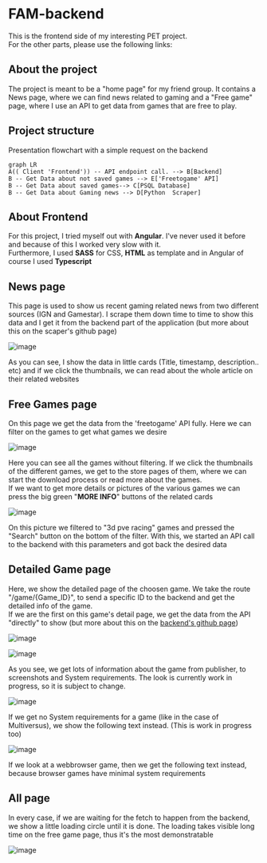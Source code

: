 # FAM-backend

This is the frontend side of my interesting PET project.  
For the other parts, please use the following links:

## About the project
The project is meant to be a "home page" for my friend group. It contains a News page, where we can find news related to gaming and a "Free game" page, where I use an API to get data from games that are free to play.

## Project structure

Presentation flowchart with a simple request on the backend
```mermaid
graph LR
A(( Client 'Frontend')) -- API endpoint call. --> B[Backend]
B -- Get Data about not saved games --> E['Freetogame' API]
B -- Get Data about saved games--> C[PSQL Database]
B -- Get Data about Gaming news --> D[Python  Scraper]
```

## About Frontend

For this project, I tried myself out with **Angular**. I've never used it before and because of this I worked very slow with it.   
Furthermore, I used **SASS** for CSS, **HTML** as template and in Angular of course I used **Typescript**

## News page

This page is used to show us recent gaming related news from two different sources (IGN and Gamestar). I scrape them down time to time to show this data and I get it from the backend part of the application (but more about this on the scaper's github page)

![image](https://user-images.githubusercontent.com/90270578/236460351-37dd26fb-9b5a-4117-8fd2-9c13c21a06bf.png)  

As you can see, I show the data in little cards (Title, timestamp, description.. etc) and if we click the thumbnails, we can read about the whole article on their related websites

## Free Games page

On this page we get the data from the 'freetogame' API fully. Here we can filter on the games to get what games we desire

![image](https://user-images.githubusercontent.com/90270578/236462931-04bca0d1-49db-4211-90e6-4966c782e3b9.png)

Here you can see all the games without filtering. If we click the thumbnails of the different games, we get to the store pages of them, where we can start the download process or read more about the games.  
If we want to get more details or pictures of the various games we can press the big green "**MORE INFO**" buttons of the related cards

![image](https://user-images.githubusercontent.com/90270578/236464577-0fa6a940-3c98-48f4-a947-32146e3e09b6.png)

On this picture we filtered to "3d pve racing" games and pressed the "Search" button on the bottom of the filter. With this, we started an API call to the backend with this parameters and got back the desired data

## Detailed Game page

Here, we show the detailed page of the choosen game. We take the route "/game/{Game_ID}", to send a specific ID to the backend and get the detailed info of the game.  
If we are the first on this game's detail page, we get the data from the API "directly" to show (but more about this on the [backend's github page](https://github.com/csipkek98/FAM-backend))

![image](https://user-images.githubusercontent.com/90270578/236472237-740dcd25-7b6d-49f3-8939-db4692ac269a.png)

![image](https://user-images.githubusercontent.com/90270578/236472366-a5a42bee-e24e-4d34-9b21-97a2915f6fbd.png)

As you see, we get lots of information about the game from publisher, to screenshots and System requirements. The look is currently work in progress, so it is subject to change.

![image](https://user-images.githubusercontent.com/90270578/236473485-2042513d-9a72-4451-9b90-dd68934dd60b.png)

If we get no System requirements for a game (like in the case of Multiversus), we show the following text instead. (This is work in progress too)

![image](https://user-images.githubusercontent.com/90270578/236474354-80428d33-9827-465d-be84-edbffabdcdb0.png)

If we look at a webbrowser game, then we get the following text instead, because browser games have minimal system requirements

## All page

In every case, if we are waiting for the fetch to happen from the backend, we show a little loading circle until it is done. The loading takes visible long time on the free game page, thus it's the most demonstratable

![image](https://user-images.githubusercontent.com/90270578/236504651-a066a5c6-80f6-4f45-a6cf-debef44f651b.png)


